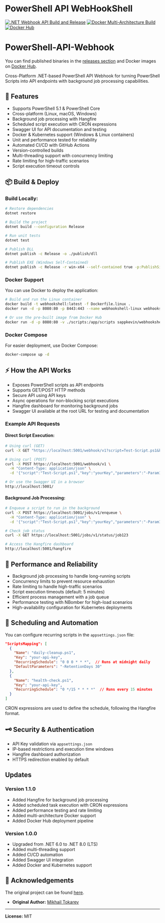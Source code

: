 # PowerShell API WebHookShell

[![.NET Webhook API Build and Release](https://github.com/sappkevin/PowerShell-API-Webhook/actions/workflows/main.yml/badge.svg)](https://github.com/sappkevin/PowerShell-API-Webhook/actions/workflows/main.yml)
[![Docker Multi-Architecture Build](https://github.com/sappkevin/PowerShell-API-Webhook/actions/workflows/docker-multi-arch-build.yml/badge.svg)](https://github.com/sappkevin/PowerShell-API-Webhook/actions/workflows/docker-multi-arch-build.yml)
[![Docker Hub](https://img.shields.io/docker/pulls/sappkevin/webhookshell.svg)](https://hub.docker.com/r/sappkevin/webhookshell)

# PowerShell-API-Webhook

You can find published binaries in the [releases section](https://github.com/sappkevin/PowerShell-API-Webhook/releases) and Docker images on [Docker Hub](https://hub.docker.com/r/sappkevin/webhookshell).

Cross-Platform .NET-based PowerShell API Webhook for turning PowerShell Scripts into API endpoints with background job processing capabilities.

## 🚀 Features
- Supports PowerShell 5.1 & PowerShell Core
- Cross-platform (Linux, macOS, Windows)
- Background job processing with Hangfire
- Scheduled script execution with CRON expressions
- Swagger UI for API documentation and testing
- Docker & Kubernetes support (Windows & Linux containers)
- Unit and performance tested for reliability
- Automated CI/CD with GitHub Actions
- Version-controlled builds
- Multi-threading support with concurrency limiting
- Rate limiting for high-traffic scenarios
- Script execution timeout controls

## 📦 Build & Deploy

### Build Locally:
```bash
# Restore dependencies
dotnet restore

# Build the project
dotnet build --configuration Release

# Run unit tests
dotnet test

# Publish DLL
dotnet publish -c Release -o ./publish/dll

# Publish EXE (Windows Self-Contained)
dotnet publish -c Release -r win-x64 --self-contained true -p:PublishSingleFile=true -o ./publish/exe
```

### Docker Support
You can use Docker to deploy the application:

```bash
# Build and run the Linux container
docker build -t webhookshell:latest -f Dockerfile.linux .
docker run -d -p 8080:80 -p 8443:443 --name webhookshell-linux webhookshell:latest

# Or use the pre-built image from Docker Hub
docker run -d -p 8080:80 -v ./scripts:/app/scripts sappkevin/webhookshell:latest
```

### Docker Compose
For easier deployment, use Docker Compose:

```bash
docker-compose up -d
```

## ⚡ How the API Works
- Exposes PowerShell scripts as API endpoints
- Supports GET/POST HTTP methods
- Secure API using API keys
- Async operations for non-blocking script executions
- Hangfire dashboard for monitoring background jobs
- Swagger UI available at the root URL for testing and documentation

### Example API Requests

#### Direct Script Execution:
```bash
# Using curl (GET)
curl -X GET "https://localhost:5001/webhook/v1?script=Test-Script.ps1&key=yourKey&parameters=-Param1+test+-Param2+sample"

# Using curl (POST)
curl -X POST https://localhost:5001/webhook/v1 \
  -H "Content-Type: application/json" \
  -d '{"script":"Test-Script.ps1","key":"yourKey","parameters":"-Param1 test -Param2 sample"}'

# Or use the Swagger UI in a browser
http://localhost:5001/
```

#### Background Job Processing:
```bash
# Enqueue a script to run in the background
curl -X POST https://localhost:5001/jobs/v1/enqueue \
  -H "Content-Type: application/json" \
  -d '{"script":"Test-Script.ps1","key":"yourKey","parameters":"-Param1 test -Param2 sample"}'

# Check job status
curl -X GET https://localhost:5001/jobs/v1/status/job123

# Access the Hangfire dashboard
http://localhost:5001/hangfire
```

## 🔧 Performance and Reliability
- Background job processing to handle long-running scripts
- Concurrency limits to prevent resource exhaustion
- Rate limiting to handle high-traffic scenarios
- Script execution timeouts (default: 5 minutes)
- Efficient process management with a job queue
- Performance testing with NBomber for high-load scenarios
- High-availability configuration for Kubernetes deployments

## 📆 Scheduling and Automation
You can configure recurring scripts in the `appsettings.json` file:

```json
"ScriptsMapping": [
  {
    "Name": "daily-cleanup.ps1",
    "Key": "your-api-key",
    "RecurringSchedule": "0 0 0 * * *",  // Runs at midnight daily
    "DefaultParameters": "-RetentionDays 30"
  },
  {
    "Name": "health-check.ps1",
    "Key": "your-api-key", 
    "RecurringSchedule": "0 */15 * * * *"  // Runs every 15 minutes
  }
]
```

CRON expressions are used to define the schedule, following the Hangfire format.

## 🗝️ Security & Authentication
- API Key validation via `appsettings.json`
- IP-based restrictions and execution time windows
- Hangfire dashboard authorization
- HTTPS redirection enabled by default

## Updates
### Version 1.1.0
- Added Hangfire for background job processing
- Added scheduled task execution with CRON expressions
- Added performance testing and rate limiting
- Added multi-architecture Docker support
- Added Docker Hub deployment pipeline

### Version 1.0.0
- Upgraded from .NET 6.0 to .NET 8.0 (LTS)
- Added multi-threading support
- Added CI/CD automation
- Added Swagger UI integration
- Added Docker and Kubernetes support

## 📜 Acknowledgements
The original project can be found [here](https://github.com/MTokarev/webhookshell).

- **Original Author:** [Mikhail Tokarev](https://github.com/MTokarev)

---
**License:** MIT